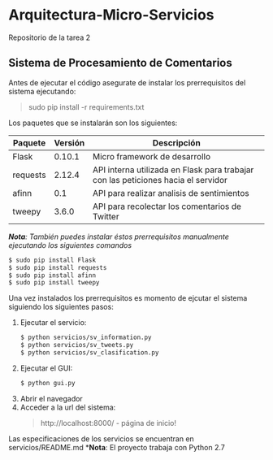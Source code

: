 # Arquitectura-Micro-Servicios
Repositorio de la tarea 2

## Sistema de Procesamiento de Comentarios

Antes de ejecutar el código asegurate de instalar los prerrequisitos del sistema ejecutando:
> sudo pip install -r requirements.txt

Los paquetes que se instalarán son los siguientes:

| Paquete  | Versión                             | Descripción |
| -------- | ----------------------------------- | ----------- |
| Flask    | 0.10.1                              | Micro framework de desarrollo |
| requests | 2.12.4                              | API interna utilizada en Flask para trabajar con las peticiones hacia el servidor |
| afinn    | 0.1                                 | API para realizar analisis de sentimientos |
| tweepy   | 3.6.0                               | API para recolectar los comentarios de Twitter |

*__Nota__: También puedes instalar éstos prerrequisitos manualmente ejecutando los siguientes comandos*
```sh
$ sudo pip install Flask
$ sudo pip install requests
$ sudo pip install afinn
$ sudo pip install tweepy
```


Una vez instalados los prerrequisitos es momento de ejcutar el sistema siguiendo los siguientes pasos:
1. Ejecutar el servicio:
   ```sh
   $ python servicios/sv_information.py
   $ python servicios/sv_tweets.py
   $ python servicios/sv_clasification.py
   ```
1. Ejecutar el GUI:
   ```sh
   $ python gui.py
   ```
1. Abrir el navegador
1. Acceder a la url del sistema:
   > http://localhost:8000/ - página de inicio!

Las especificaciones de los servicios se encuentran en servicios/README.md
*__Nota__: El proyecto trabaja con Python 2.7
